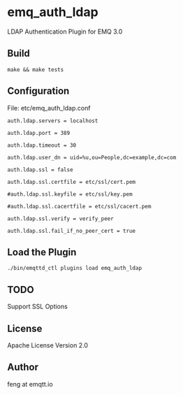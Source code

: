
emq_auth_ldap
=============

LDAP Authentication Plugin for EMQ 3.0

Build
-----

```
make && make tests
```

Configuration
-------------

File: etc/emq_auth_ldap.conf

```
auth.ldap.servers = localhost

auth.ldap.port = 389

auth.ldap.timeout = 30

auth.ldap.user_dn = uid=%u,ou=People,dc=example,dc=com

auth.ldap.ssl = false

auth.ldap.ssl.certfile = etc/ssl/cert.pem

#auth.ldap.ssl.keyfile = etc/ssl/key.pem

#auth.ldap.ssl.cacertfile = etc/ssl/cacert.pem

auth.ldap.ssl.verify = verify_peer

auth.ldap.ssl.fail_if_no_peer_cert = true
```

Load the Plugin
---------------

```
./bin/emqttd_ctl plugins load emq_auth_ldap
```

TODO
----

Support SSL Options

License
-------

Apache License Version 2.0

Author
------

feng at emqtt.io

